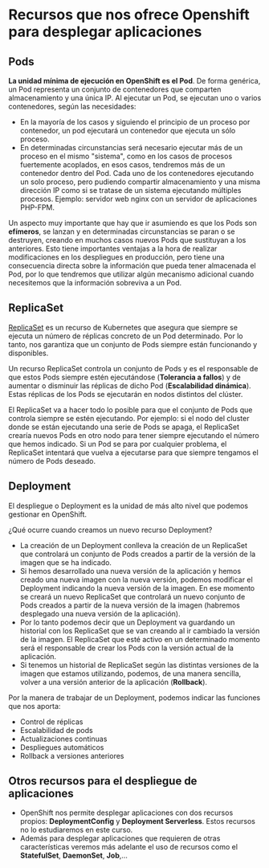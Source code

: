 # Recursos que nos ofrece Openshift para desplegar aplicaciones

## Pods

**La unidad mínima de ejecución en OpenShift es el Pod**. De forma genérica, un Pod representa un conjunto de contenedores que comparten almacenamiento y una única IP. Al ejecutar un Pod, se ejecutan uno o varios contenedores, según las necesidades:

* En la mayoría de los casos y siguiendo el principio de un proceso por contenedor, un pod ejecutará un contenedor que ejecuta un sólo proceso.
* En determinadas circunstancias será necesario ejecutar más de un proceso en el mismo "sistema", como en los casos de procesos
  fuertemente acoplados, en esos casos, tendremos más de un   contenedor dentro del Pod. Cada uno de los contenedores ejecutando
  un solo proceso, pero pudiendo compartir almacenamiento y una misma dirección IP como si se tratase de un sistema ejecutando múltiples
  procesos. Ejemplo: servidor web nginx con un servidor de aplicaciones PHP-FPM.

Un aspecto muy importante que hay que ir asumiendo es que los Pods son **efímeros**, se lanzan y en determinadas circunstancias se paran o se destruyen, creando en muchos casos nuevos Pods que sustituyan a los anteriores. Esto tiene importantes ventajas a la hora de realizar modificaciones en los despliegues en producción, pero tiene una consecuencia directa sobre la información que pueda tener almacenada el Pod, por lo que tendremos que utilizar algún mecanismo adicional cuando necesitemos que la información sobreviva a un Pod.

## ReplicaSet

[ReplicaSet](https://kubernetes.io/es/docs/concepts/workloads/controllers/replicaset/) es un recurso de Kubernetes que asegura que siempre se ejecuta un número de réplicas concreto de un Pod determinado. Por lo tanto, nos garantiza que un conjunto de Pods siempre están funcionando y disponibles.

Un recurso ReplicaSet controla un conjunto de Pods y es el responsable de que estos Pods siempre estén ejecutándose (**Tolerancia a fallos**) y de aumentar o disminuir las réplicas de dicho Pod (**Escalabilidad dinámica**). Estas réplicas de los Pods se ejecutarán en nodos distintos del clúster.

El ReplicaSet va a hacer todo lo posible para que el conjunto    de Pods que controla siempre se estén ejecutando. Por ejemplo: si el nodo del cluster donde se están ejecutando una serie de Pods se apaga, el ReplicaSet crearía nuevos Pods en otro nodo para tener siempre ejecutando el número que hemos indicado. Si un Pod se para por cualquier problema, el ReplicaSet intentará que vuelva a ejecutarse  para que siempre tengamos el número de Pods deseado.

## Deployment

El despliegue o Deployment es la unidad de más alto nivel que podemos gestionar en OpenShift.

¿Qué ocurre cuando creamos un nuevo recurso Deployment?

* La creación de un Deployment conlleva la creación de un ReplicaSet que controlará un conjunto de Pods creados a partir de la versión de la imagen que se ha indicado.
* Si hemos desarrollado una nueva versión de la aplicación y hemos creado una nueva imagen con la nueva versión, podemos modificar el Deployment indicando la nueva versión de la imagen. En ese momento se creará un nuevo ReplicaSet que controlará un nuevo conjunto de Pods creados a partir de la nueva versión de la imagen (habremos desplegado una nueva versión de la aplicación).
* Por lo tanto podemos decir que un Deployment va guardando un historial con los ReplicaSet que se van creando al ir cambiado la versión de la imagen. El ReplicaSet que esté activo en un determinado momento será el responsable de crear los Pods con la versión actual de la aplicación.
* Si tenemos un historial de ReplicaSet según las distintas versiones de la imagen que estamos utilizando, podemos, de una manera sencilla, volver a una versión anterior de la aplicación (**Rollback**).

Por la manera de trabajar de un Deployment, podemos indicar las funciones que nos aporta:

* Control de réplicas
* Escalabilidad de pods
* Actualizaciones continuas
* Despliegues automáticos
* Rollback a versiones anteriores

## Otros recursos para el despliegue de aplicaciones

* OpenShift nos permite desplegar aplicaciones con dos recursos propios: **DeploymentConfig** y **Deployment Serverless**. Estos recursos no lo estudiaremos en este curso.
* Además para desplegar aplicaciones que requieren de otras características veremos más adelante el uso de recursos como el **StatefulSet**, **DaemonSet**, **Job**,...

